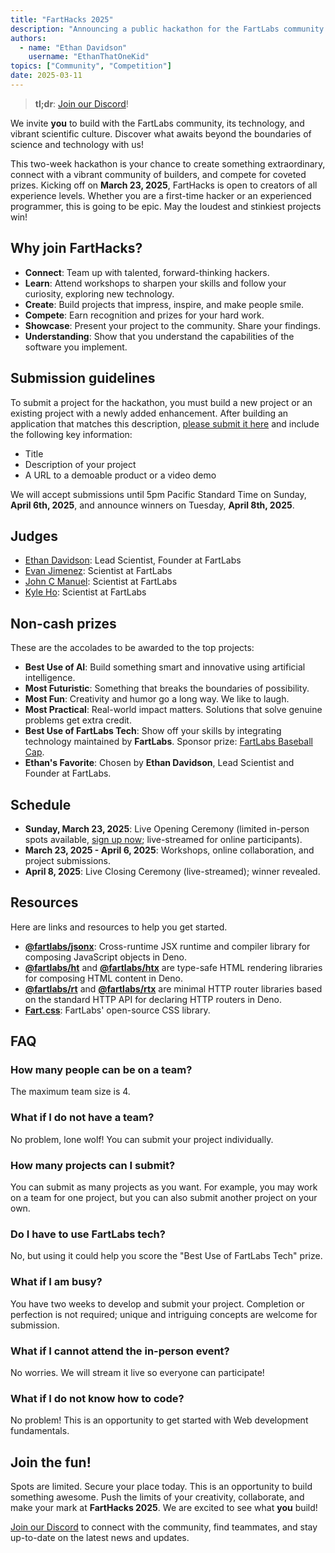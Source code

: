 ```yaml
---
title: "FartHacks 2025"
description: "Announcing a public hackathon for the FartLabs community."
authors:
  - name: "Ethan Davidson"
    username: "EthanThatOneKid"
topics: ["Community", "Competition"]
date: 2025-03-11
---
```


> **tl;dr**: [Join our Discord](https://go.fart.tools/chat)!

We invite **you** to build with the FartLabs community, its technology, and
vibrant scientific culture. Discover what awaits beyond the boundaries of
science and technology with us!

This two-week hackathon is your chance to create something extraordinary,
connect with a vibrant community of builders, and compete for coveted prizes.
Kicking off on **March 23, 2025**, FartHacks is open to creators of all
experience levels. Whether you are a first-time hacker or an experienced
programmer, this is going to be epic. May the loudest and stinkiest projects
win!

## Why join FartHacks?

- **Connect**: Team up with talented, forward-thinking hackers.
- **Learn**: Attend workshops to sharpen your skills and follow your curiosity,
  exploring new technology.
- **Create**: Build projects that impress, inspire, and make people smile.
- **Compete**: Earn recognition and prizes for your hard work.
- **Showcase**: Present your project to the community. Share your findings.
- **Understanding**: Show that you understand the capabilities of the software
  you implement.

## Submission guidelines

To submit a project for the hackathon, you must build a new project or an
existing project with a newly added enhancement. After building an application
that matches this description,
[please submit it here](https://go.fart.tools/hackathon-submit) and include the
following key information:

- Title
- Description of your project
- A URL to a demoable product or a video demo

We will accept submissions until 5pm Pacific Standard Time on Sunday, **April
6th, 2025**, and announce winners on Tuesday, **April 8th, 2025**.

## Judges

- [Ethan Davidson](https://github.com/EthanThatOneKid): Lead Scientist, Founder
  at FartLabs
- [Evan Jimenez](https://github.com/EvanCPSC): Scientist at FartLabs
- [John C Manuel](https://github.com/johncmanuel): Scientist at FartLabs
- [Kyle Ho](https://github.com/KQPH): Scientist at FartLabs

## Non-cash prizes

These are the accolades to be awarded to the top projects:

- **Best Use of AI**: Build something smart and innovative using artificial
  intelligence.
- **Most Futuristic**: Something that breaks the boundaries of possibility.
- **Most Fun**: Creativity and humor go a long way. We like to laugh.
- **Most Practical**: Real-world impact matters. Solutions that solve genuine
  problems get extra credit.
- **Best Use of FartLabs Tech**: Show off your skills by integrating technology
  maintained by **FartLabs**. Sponsor prize:
  [FartLabs Baseball Cap](https://shop.fartlabs.org/products/fartlabs-baseball-cap).
- **Ethan's Favorite**: Chosen by **Ethan Davidson**, Lead Scientist and Founder
  at FartLabs.

## Schedule

- **Sunday, March 23, 2025**: Live Opening Ceremony (limited in-person spots
  available, [sign up now](https://go.fart.tools/hackathon-rsvp); live-streamed
  for online participants).
- **March 23, 2025 - April 6, 2025**: Workshops, online collaboration, and
  project submissions.
- **April 8, 2025**: Live Closing Ceremony (live-streamed); winner revealed.

## Resources

Here are links and resources to help you get started.

- [**@fartlabs/jsonx**](https://github.com/FartLabs/jsonx): Cross-runtime JSX
  runtime and compiler library for composing JavaScript objects in Deno.
- [**@fartlabs/ht**](https://github.com/FartLabs/ht) and
  [**@fartlabs/htx**](https://github.com/FartLabs/htx) are type-safe HTML
  rendering libraries for composing HTML content in Deno.
- [**@fartlabs/rt**](https://github.com/FartLabs/rt) and
  [**@fartlabs/rtx**](https://github.com/FartLabs/rtx) are minimal HTTP router
  libraries based on the standard HTTP API for declaring HTTP routers in Deno.
- [**Fart.css**](https://css.fart.tools/): FartLabs' open-source CSS library.

## FAQ

### How many people can be on a team?

The maximum team size is 4.

### What if I do not have a team?

No problem, lone wolf! You can submit your project individually.

### How many projects can I submit?

You can submit as many projects as you want. For example, you may work on a team
for one project, but you can also submit another project on your own.

### Do I have to use FartLabs tech?

No, but using it could help you score the "Best Use of FartLabs Tech" prize.

### What if I am busy?

You have two weeks to develop and submit your project. Completion or perfection
is not required; unique and intriguing concepts are welcome for submission.

### What if I cannot attend the in-person event?

No worries. We will stream it live so everyone can participate!

### What if I do not know how to code?

No problem! This is an opportunity to get started with Web development
fundamentals.

## Join the fun!

Spots are limited. Secure your place today. This is an opportunity to build
something awesome. Push the limits of your creativity, collaborate, and make
your mark at **FartHacks 2025**. We are excited to see what **you** build!

[Join our Discord](https://go.fart.tools/chat) to connect with the community,
find teammates, and stay up-to-date on the latest news and updates.
